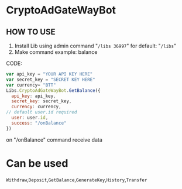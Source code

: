 # CryptoAdGateWayBot

## HOW TO USE

1. Install Lib using admin command "`/libs 36997`" for default: "`/libs`"
2. Make command example: balance

CODE:
```javascript
var api_key = "YOUR API KEY HERE"
var secret_key = "SECRET KEY HERE"
var currency= "BTT"
Libs.CryptoAdGateWayBot.GetBalance({
  api_key: api_key,
  secret_key: secret_key,
  currency: currency,
// default user.id required
  user: user.id,
  success: "/onBalance"
})
```

on "/onBalance" command receive data

# Can be used

`Withdraw`,`Deposit`,`GetBalance`,`GenerateKey`,`History`,`Transfer`
